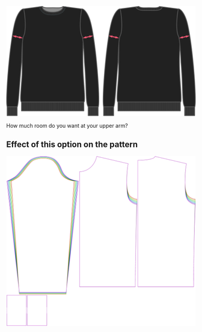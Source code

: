 ![Biceps ease](bicepsease.svg)

How much room do you want at your upper arm?

## Effect of this option on the pattern

![This image shows the effect of this option by superimposing several variants that have a different value for this option](sven_bicepsease_sample.svg "Effect of this option on the pattern")
